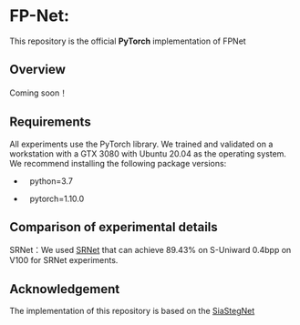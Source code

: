 # FP-Net: 

This repository is the official **PyTorch** implementation of FPNet

## Overview

Coming soon！

## Requirements
All experiments use the PyTorch library. We trained and validated on a workstation with a GTX 3080 with Ubuntu 20.04 as the operating system. We recommend installing the following package versions:

* &nbsp;&nbsp; python=3.7 

* &nbsp;&nbsp; pytorch=1.10.0

## Comparison of experimental details
SRNet：We used [SRNet](https://github.com/brijeshiitg/Pytorch-implementation-of-SRNet)
 that can achieve 89.43% on S-Uniward 0.4bpp on V100 for SRNet experiments.
 
## Acknowledgement

The implementation of this repository is based on the [SiaStegNet](https://github.com/SiaStg/SiaStegNet)
